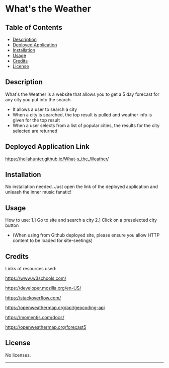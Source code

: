 # What's the Weather

## Table of Contents

- [Description](#description)
- [Deployed Application](#deployed-application)
- [Installation](#installation)
- [Usage](#usage)
- [Credits](#credits)
- [License](#license)

## Description

What's the Weather is a website that allows you to get a 5 day forecast for any city you put into the search. 

- It allows a user to search a city 
- When a city is searched, the top result is pulled and weather info is given for the top result
- When a user selects from a list of popular cities, the results for the city selected are returned

## Deployed Application Link

https://hellahunter.github.io/What-s_the_Weather/

## Installation

No installation needed. Just open the link of the deployed application and unleash the inner music fanatic!

## Usage

How to use:
1.] Go to site and search a city
2.] Click on a preselected city button
- (When using from Github deployed site, please ensure you allow HTTP content to be loaded for site-seetings)

## Credits

Links of resources used:

https://www.w3schools.com/

https://developer.mozilla.org/en-US/

https://stackoverflow.com/

https://openweathermap.org/api/geocoding-api

https://momentjs.com/docs/

https://openweathermap.org/forecast5

## License

No licenses.

---
